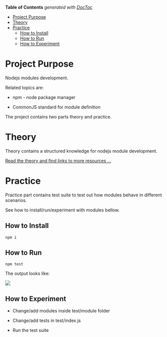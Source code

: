 <!-- START doctoc generated TOC please keep comment here to allow auto update -->
<!-- DON'T EDIT THIS SECTION, INSTEAD RE-RUN doctoc TO UPDATE -->
**Table of Contents**  *generated with [DocToc](http://doctoc.herokuapp.com/)*

- [Project Purpose](#project-purpose)
- [Theory](#theory)
- [Practice](#practice)
  - [How to Install](#how-to-install)
  - [How to Run](#how-to-run)  
  - [How to Experiment](#how-to-experiment)

<!-- END doctoc generated TOC please keep comment here to allow auto update -->

# Project Purpose

Nodejs modules development.

Related topics are:

* npm - node package manager

* CommonJS standard for module definition


The project contains two parts theory and practice.


# Theory

Theory contains a structured knowledge for nodejs module development.

[Read the theory and find links to more resources ...](docs/README.md)


# Practice

Practice part contains test suite to test out how modules behave in different scenarios.

See how to install/run/experiment with modules bellow.


## How to Install

```npm i```


## How to Run

```npm test```


The output looks like:


![](https://github.com/pltod/javascript-applications/blob/master/aplication-level/nodejs-modules/images/test-suite-results.png)


## How to Experiment

* Change/add modules inside test/module folder

* Change/add tests in test/index.js

* Run the test suite

